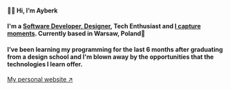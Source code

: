 #### 👋🏻 Hi, I’m Ayberk
#### I'm a [Software Developer, Designer](https://www.linkedin.com/in/kayaayberk/), Tech Enthusiast and [I capture moments](https://aybrk.dev/taste). Currently based in Warsaw, Poland📍
#### I’ve been learning my programming for the last 6 months after graduating from a design school and I'm blown away by the opportunities that the technologies I learn offer.

[My personal website ↗](https://aybrk.dev)
<!---
kayaayberk/kayaayberk is a ✨ special ✨ repository because its `README.md` (this file) appears on your GitHub profile.
You can click the Preview link to take a look at your changes.
--->
